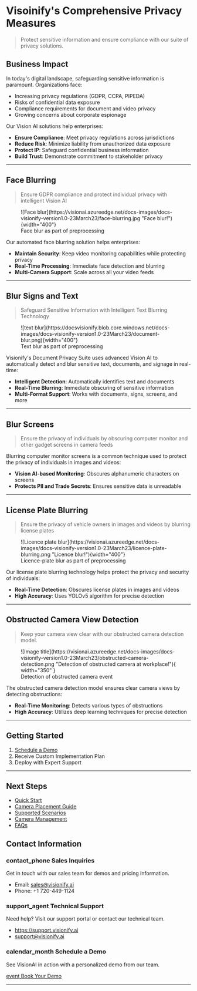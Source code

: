 # **Visoinify's Comprehensive Privacy Measures**

> Protect sensitive information and ensure compliance with our suite of privacy solutions.

## Business Impact

In today's digital landscape, safeguarding sensitive information is paramount. Organizations face:

- Increasing privacy regulations (GDPR, CCPA, PIPEDA)
- Risks of confidential data exposure
- Compliance requirements for document and video privacy
- Growing concerns about corporate espionage

Our Vision AI solutions help enterprises:

- **Ensure Compliance**: Meet privacy regulations across jurisdictions
- **Reduce Risk**: Minimize liability from unauthorized data exposure
- **Protect IP**: Safeguard confidential business information
- **Build Trust**: Demonstrate commitment to stakeholder privacy

---

## Face Blurring

> Ensure GDPR compliance and protect individual privacy with intelligent Vision AI

<figure markdown>
  ![Face blur](https://visionai.azureedge.net/docs-images/docs-visionify-version1.0-23March23/face-blurring.jpg "Face blur!"){width="400"}
  <figcaption>Face blur as part of preprocessing</figcaption>
</figure>


Our automated face blurring solution helps enterprises:

- **Maintain Security**: Keep video monitoring capabilities while protecting privacy
- **Real-Time Processing**: Immediate face detection and blurring
- **Multi-Camera Support**: Scale across all your video feeds

---

## Blur Signs and Text

> Safeguard Sensitive Information with Intelligent Text Blurring Technology

<figure markdown>
  ![text blur](https://docsvisionify.blob.core.windows.net/docs-images/docs-visionify-version1.0-23March23/document-blur.png){width="400"}
  <figcaption>Text blur as part of preprocessing</figcaption>
</figure>


Visionify's Document Privacy Suite uses advanced Vision AI to automatically detect and blur sensitive text, documents, and signage in real-time:

- **Intelligent Detection**: Automatically identifies text and documents
- **Real-Time Blurring**: Immediate obscuring of sensitive information
- **Multi-Format Support**: Works with documents, signs, screens, and more

---

## Blur Screens

> Ensure the privacy of individuals by obscuring computer monitor and other gadget screens in camera feeds

Blurring computer monitor screens is a common technique used to protect the privacy of individuals in images and videos:

- **Vision AI-based Monitoring**: Obscures alphanumeric characters on screens
- **Protects PII and Trade Secrets**: Ensures sensitive data is unreadable

---

## License Plate Blurring

> Ensure the privacy of vehicle owners in images and videos by blurring license plates

<figure markdown>
  ![Licence plate blur](https://visionai.azureedge.net/docs-images/docs-visionify-version1.0-23March23/licence-plate-blurring.png "Licence blur!"){width="400"}
  <figcaption>Licence-plate blur as part of preprocessing</figcaption>
</figure>


Our license plate blurring technology helps protect the privacy and security of individuals:

- **Real-Time Detection**: Obscures license plates in images and videos
- **High Accuracy**: Uses YOLOv5 algorithm for precise detection

---

## Obstructed Camera View Detection

> Keep your camera view clear with our obstructed camera detection model.

<figure markdown>
  ![Image title](https://visionai.azureedge.net/docs-images/docs-visionify-version1.0-23March23/obstructed-camera-detection.png "Detection of obstructed camera at workplace!"){ width="350" }
  <figcaption>Detection of obstructed camera event</figcaption>
</figure>


The obstructed camera detection model ensures clear camera views by detecting obstructions:

- **Real-Time Monitoring**: Detects various types of obstructions
- **High Accuracy**: Utilizes deep learning techniques for precise detection

---

## Getting Started

1. [Schedule a Demo](https://cal.com/visionify/30min)
2. Receive Custom Implementation Plan
3. Deploy with Expert Support

---

## Next Steps

- [Quick Start](../overview/quick-start.md)
- [Camera Placement Guide](../overview/camera-placement-guide.md)
- [Supported Scenarios](../overview/scenarios.md)
- [Camera Management](../overview/cameras.md)
- [FAQs](../overview/faqs.md)

## Contact Information

<div class="grid-cards">
    <div class="grid-card">
        <h3><span class="material-symbols-outlined">contact_phone</span> Sales Inquiries</h3>
        <p>Get in touch with our sales team for demos and pricing information.</p>
        <ul class="contact-list">
            <li>Email: <a href="mailto:sales@visionify.ai">sales@visionify.ai</a></li>
            <li>Phone: +1 720-449-1124</li>
        </ul>
    </div>
    <div class="grid-card">
        <h3><span class="material-symbols-outlined">support_agent</span> Technical Support</h3>
        <p>Need help? Visit our support portal or contact our technical team.</p>
        <ul class="contact-list">
            <li><a href="https://support.visionify.ai">https://support.visionify.ai</a></li>
            <li><a href="mailto:support@visionify.ai">support@visionify.ai</a></li>
        </ul>
    </div>
    <div class="grid-card">
        <h3><span class="material-symbols-outlined">calendar_month</span> Schedule a Demo</h3>
        <p>See VisionAI in action with a personalized demo from our team.</p>
        <div class="demo-button">
            <a href="https://cal.com/visionify/30min" class="cta-button">
                <span class="material-symbols-outlined">event</span>
                Book Your Demo
            </a>
        </div>
    </div>
</div>

---
